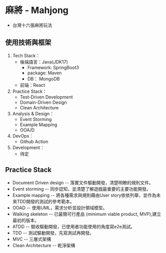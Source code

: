 # 麻將 - Mahjong

* 台灣十六張麻將玩法

## 使用技術與框架

1. Tech Stack：
    * 後端語言：Java(JDK17)
        * Framework: SpringBoot3
        * package: Maven
        * DB： MongoDB
    * 前端：React
2. Practice Stack：
    * Test-Driven Development
    * Domain-Driven Design
    * Clean Architecture
3. Analysis & Design：
    * Event Storming
    * Example Mapping
    * OOA/D
4. DevOps：
    * Github Action
5. Development：
    * 待定

## Practice Stack

- Document Driven design -- 落實文件驅動開發，清楚明瞭的規則文件。
- Event storming -- 同步認知，並清楚了解遊戲最重要的主要功能開發。
- Example mapping -- 將各種需求與規則藉由User story依依列舉，並作為未來TDD開發的測試的參考範本。
- OOAD -- 使用UML，需求分析並設計領域模型。
- Walking skeleton -- 已最簡可行產品 (minimum viable product, MVP),建立最初的版本。
- ATDD -- 驗收驅動開發，已使用者功能使用的角度寫e2e測試。
- TDD -- 測試驅動開發，先寫測試再開發。
- MVC -- 三層式架構
- Clean Architecture -- 乾淨架構
